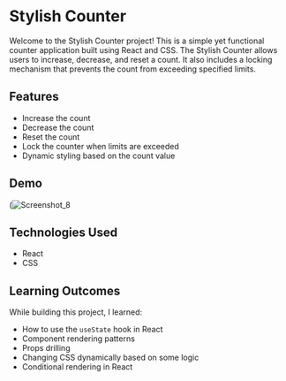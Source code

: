 # Stylish Counter

Welcome to the Stylish Counter project! This is a simple yet functional counter application built using React and CSS. The Stylish Counter allows users to increase, decrease, and reset a count. It also includes a locking mechanism that prevents the count from exceeding specified limits.

## Features

- Increase the count
- Decrease the count
- Reset the count
- Lock the counter when limits are exceeded
- Dynamic styling based on the count value

## Demo
(![Screenshot_8](https://github.com/Ashab-Asir/stylish-counter/assets/113583194/0ddd4ec9-1ae1-4308-8461-0c9970908961)

## Technologies Used

- React
- CSS

## Learning Outcomes

While building this project, I learned:
- How to use the `useState` hook in React
- Component rendering patterns
- Props drilling
- Changing CSS dynamically based on some logic
- Conditional rendering in React
